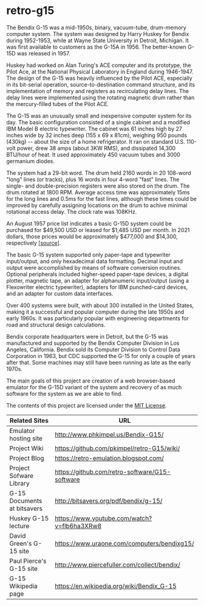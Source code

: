 # retro-g15

The Bendix G-15 was a mid-1950s, binary, vacuum-tube, drum-memory computer system. The system was designed by Harry Huskey for Bendix during 1952-1953, while at Wayne State University in Detroit, Michigan. It was first available to customers as the G-15A in 1956. The better-known G-15D was released in 1957.

Huskey had worked on Alan Turing's ACE computer and its prototype, the Pilot Ace, at the National Physical Laboratory in England during 1946-1947. The design of the G-15 was heavily influenced by the Pilot ACE, especially in its bit-serial operation, source-to-destination command structure, and its implementation of memory and registers as recirculating delay lines. The delay lines were implemented using the rotating magnetic drum rather than the mercury-filled tubes of the Pilot ACE.

The G-15 was an unusually small and inexpensive computer system for its day. The basic configuration consisted of a single cabinet and a modified IBM Model B electric typewriter. The cabinet was 61 inches high by 27 inches wide by 32 inches deep (155 x 69 x 81cm), weighing 950 pounds (430kg) -- about the size of a home refrigerator. It ran on standard U.S. 110-volt power, drew 38 amps (about 3KW RMS), and dissipated 14,300 BTU/hour of heat. It used approximately 450 vacuum tubes and 3000 germanium diodes.

The system had a 29-bit word. The drum held 2160 words in 20 108-word "long" lines (or tracks), plus 16 words in four 4-word "fast" lines. The single- and double-precision registers were also stored on the drum. The drum rotated at 1800 RPM. Average access time was approximately 15ms for the long lines and 0.5ms for the fast lines, although these times could be improved by carefully assigning locations on the drum to achive minimal rotational access delay. The clock rate was 108KHz.

An August 1957 price list indicates a basic G-15D system could be purchased for $49,500 USD or leased for $1,485 USD per month. In 2021 dollars, those prices would be approximately $477,000 and $14,300, respectively \[[source](https://www.minneapolisfed.org/about-us/monetary-policy/inflation-calculator/consumer-price-index-1913-)\].

The basic G-15 system supported only paper-tape and typewriter input/output, and only hexadecimal data formatting. Decimal input and output were accomplished by means of software conversion routines. Optional peripherals included higher-speed paper-tape devices, a digital plotter, magnetic tape, an adapter for alphanumeric input/output (using a Flexowriter electric typewriter), adapters for IBM punched-card devices, and an adapter for custom data interfaces.

Over 400 systems were built, with about 300 installed in the United States, making it a successful and popular computer during the late 1950s and early 1960s. It was particularly popular with engineering departments for road and structural design calculations.

Bendix corporate headquarters were in Detroit, but the G-15 was manufactured and supported by the Bendix Computer Division in Los Angeles, California. Bendix sold its Computer Division to Control Data Corporation in 1963, but CDC supported the G-15 for only a couple of years after that. Some machines may still have been running as late as the early 1970s.

The main goals of this project are creation of a web browser-based emulator for the G-15D variant of the system and recovery of as much software for the system as we are able to find.

The contents of this project are licensed under the [MIT License](http://www.opensource.org/licenses/mit-license.php).

| Related Sites | URL |
| ------------- | ----- |
| Emulator hosting site | http://www.phkimpel.us/Bendix-G15/ |
| Project Wiki | https://github.com/pkimpel/retro-G15/wiki/ |
| Project Blog | https://retro-emulation.blogspot.com/ |
| Project Sofware Library | https://github.com/retro-software/G15-software |
| G-15 Documents at bitsavers | http://bitsavers.org/pdf/bendix/g-15/ |
| Huskey G-15 lecture | https://www.youtube.com/watch?v=flb6ha3XRw8 |
| David Green's G-15 site | https://www.uraone.com/computers/bendixg15/ |
| Paul Pierce's G-15 site | http://www.piercefuller.com/collect/bendix/ |
| G-15 Wikipedia page | https://en.wikipedia.org/wiki/Bendix_G-15 |
